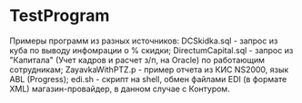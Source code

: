 # TestProgram
Примеры программ из разных источников:
DCSkidka.sql - запрос из куба по выводу инфомрации о % скидки;
DirectumCapital.sql - запрос из "Капитала" (Учет кадров и расчет з/п, на Oracle) по работающим сотрудникам;
ZayavkaWithPTZ.p - пример отчета из КИС NS2000, язык ABL (Progress);
edi.sh - скрипт на shell, обмен файлами EDI (в формате XML) магазин-провайдер, в данном случае с Контуром.

